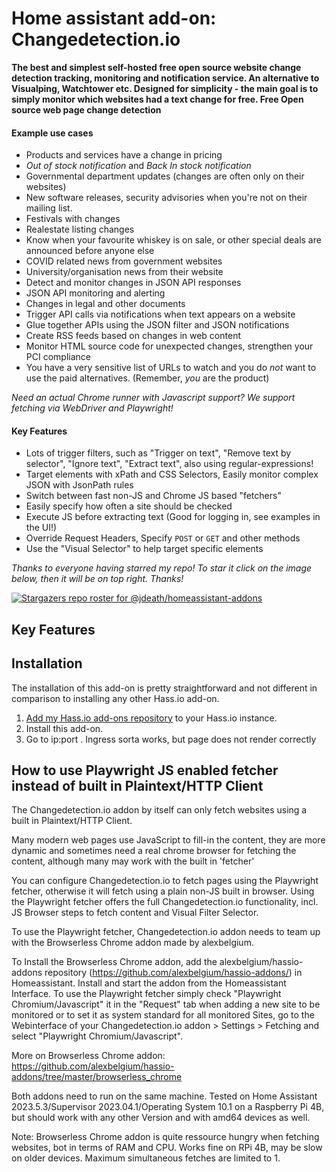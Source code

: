 # Home assistant add-on: Changedetection.io

**The best and simplest self-hosted free open source website change detection tracking, monitoring and notification service. An alternative to Visualping, Watchtower etc. Designed for simplicity - the main goal is to simply monitor which websites had a text change for free. Free Open source web page change detection**

#### Example use cases

- Products and services have a change in pricing
- _Out of stock notification_ and _Back In stock notification_
- Governmental department updates (changes are often only on their websites)
- New software releases, security advisories when you're not on their mailing list.
- Festivals with changes
- Realestate listing changes
- Know when your favourite whiskey is on sale, or other special deals are announced before anyone else
- COVID related news from government websites
- University/organisation news from their website
- Detect and monitor changes in JSON API responses 
- JSON API monitoring and alerting
- Changes in legal and other documents
- Trigger API calls via notifications when text appears on a website
- Glue together APIs using the JSON filter and JSON notifications
- Create RSS feeds based on changes in web content
- Monitor HTML source code for unexpected changes, strengthen your PCI compliance
- You have a very sensitive list of URLs to watch and you do _not_ want to use the paid alternatives. (Remember, _you_ are the product)

_Need an actual Chrome runner with Javascript support? We support fetching via WebDriver and Playwright!</a>_

#### Key Features

- Lots of trigger filters, such as "Trigger on text", "Remove text by selector", "Ignore text", "Extract text", also using regular-expressions!
- Target elements with xPath and CSS Selectors, Easily monitor complex JSON with JsonPath rules
- Switch between fast non-JS and Chrome JS based "fetchers"
- Easily specify how often a site should be checked
- Execute JS before extracting text (Good for logging in, see examples in the UI!)
- Override Request Headers, Specify `POST` or `GET` and other methods
- Use the "Visual Selector" to help target specific elements

_Thanks to everyone having starred my repo! To star it click on the image below, then it will be on top right. Thanks!_

[![Stargazers repo roster for @jdeath/homeassistant-addons](https://reporoster.com/stars/jdeath/homeassistant-addons)](https://github.com/jdeath/homeassistant-addons/stargazers)

## Key Features


## Installation

The installation of this add-on is pretty straightforward and not different in
comparison to installing any other Hass.io add-on.

1. [Add my Hass.io add-ons repository][repository] to your Hass.io instance.
1. Install this add-on.
1. Go to ip:port . Ingress sorta works, but page does not render correctly


## How to use Playwright JS enabled fetcher instead of built in Plaintext/HTTP Client

The Changedetection.io addon by itself can only fetch websites using a built in Plaintext/HTTP Client.

Many modern web pages use JavaScript to fill-in the content, they are more dynamic and sometimes need a real chrome browser for fetching the content, although many may work with the built in 'fetcher'

You can configure Changedetection.io to fetch pages using the Playwright fetcher, otherwise it will fetch using a plain non-JS built in browser. Using the Playwright fetcher offers the full Changedetection.io functionality, incl. JS Browser steps to fetch content and Visual Filter Selector.

To use the Playwright fetcher, Changedetection.io addon needs to team up with the Browserless Chrome addon made by alexbelgium.

To Install the Browserless Chrome addon, add the alexbelgium/hassio-addons repository (https://github.com/alexbelgium/hassio-addons/) in Homeassistant. Install and start the addon from the Homeassistant Interface. To use the Playwright fetcher simply check "Playwright Chromium/Javascript" it in the "Request" tab when adding a new site to be monitored or to set it as system standard for all monitored Sites, go to the Webinterface of your Changedetection.io addon > Settings > Fetching and select "Playwright Chromium/Javascript".

More on Browserless Chrome addon: https://github.com/alexbelgium/hassio-addons/tree/master/browserless_chrome

Both addons need to run on the same machine. Tested on Home Assistant 2023.5.3/Supervisor 2023.04.1/Operating System 10.1 on a Raspberry Pi 4B, but should work with any other Version and with amd64 devices as well.

Note: Browserless Chrome addon is quite ressource hungry when fetching websites, bot in terms of RAM and CPU. Works fine on RPi 4B, may be slow on older devices. Maximum simultaneous fetches are limited to 1.


[repository]: https://github.com/jdeath/homeassistant-addons
